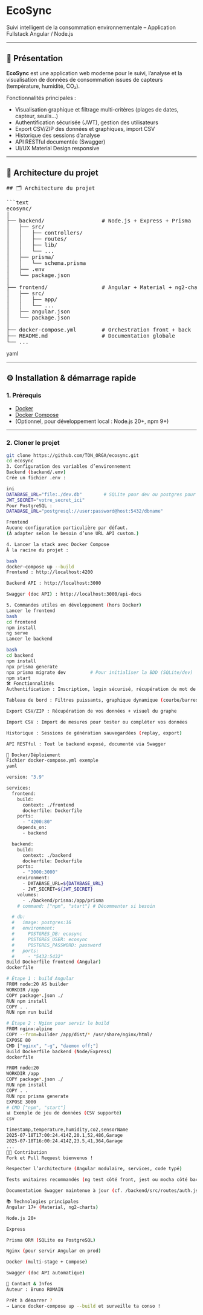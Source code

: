 # EcoSync

Suivi intelligent de la consommation environnementale – Application Fullstack Angular / Node.js

---

## 🚀 Présentation

**EcoSync** est une application web moderne pour le suivi, l’analyse et la visualisation de données de consommation issues de capteurs (température, humidité, CO₂).

Fonctionnalités principales :
- Visualisation graphique et filtrage multi-critères (plages de dates, capteur, seuils…)
- Authentification sécurisée (JWT), gestion des utilisateurs
- Export CSV/ZIP des données et graphiques, import CSV
- Historique des sessions d’analyse
- API RESTful documentée (Swagger)
- UI/UX Material Design responsive

---

## 📂 Architecture du projet

<pre lang="markdown">
## 🗂️ Architecture du projet

```text
ecosync/
│
├── backend/                  # Node.js + Express + Prisma
│   ├── src/
│   │   ├── controllers/
│   │   ├── routes/
│   │   ├── lib/
│   │   └── ...
│   ├── prisma/
│   │   └── schema.prisma
│   ├── .env
│   └── package.json
│
├── frontend/                 # Angular + Material + ng2-charts
│   ├── src/
│   │   ├── app/
│   │   └── ...
│   ├── angular.json
│   └── package.json
│
├── docker-compose.yml        # Orchestration front + back
├── README.md                 # Documentation globale
└── ...
</pre>

yaml

---

## ⚙️ Installation & démarrage rapide

### 1. Prérequis

- [Docker](https://www.docker.com/)
- [Docker Compose](https://docs.docker.com/compose/)
- (Optionnel, pour développement local : Node.js 20+, npm 9+)

---

### 2. Cloner le projet

```bash
git clone https://github.com/TON_ORGA/ecosync.git
cd ecosync
3. Configuration des variables d’environnement
Backend (backend/.env)
Crée un fichier .env :

ini
DATABASE_URL="file:./dev.db"        # SQLite pour dev ou postgres pour prod
JWT_SECRET="votre_secret_ici"
Pour PostgreSQL :
DATABASE_URL="postgresql://user:password@host:5432/dbname"

Frontend
Aucune configuration particulière par défaut.
(À adapter selon le besoin d’une URL API custom.)

4. Lancer la stack avec Docker Compose
À la racine du projet :

bash
docker-compose up --build
Frontend : http://localhost:4200

Backend API : http://localhost:3000

Swagger (doc API) : http://localhost:3000/api-docs

5. Commandes utiles en développement (hors Docker)
Lancer le frontend
bash
cd frontend
npm install
ng serve
Lancer le backend

bash
cd backend
npm install
npx prisma generate
npx prisma migrate dev         # Pour initialiser la BDD (SQLite/dev)
npm start
🛠️ Fonctionnalités
Authentification : Inscription, login sécurisé, récupération de mot de passe (JWT)

Tableau de bord : Filtres puissants, graphique dynamique (courbe/barres/radar)

Export CSV/ZIP : Récupération de vos données + visuel du graphe

Import CSV : Import de mesures pour tester ou compléter vos données

Historique : Sessions de génération sauvegardées (replay, export)

API RESTful : Tout le backend exposé, documenté via Swagger

🐳 Docker/Déploiement
Fichier docker-compose.yml exemple
yaml

version: "3.9"

services:
  frontend:
    build:
      context: ./frontend
      dockerfile: Dockerfile
    ports:
      - "4200:80"
    depends_on:
      - backend

  backend:
    build:
      context: ./backend
      dockerfile: Dockerfile
    ports:
      - "3000:3000"
    environment:
      - DATABASE_URL=${DATABASE_URL}
      - JWT_SECRET=${JWT_SECRET}
    volumes:
      - ./backend/prisma:/app/prisma
    # command: ["npm", "start"] # Décommenter si besoin

  # db:
  #   image: postgres:16
  #   environment:
  #     POSTGRES_DB: ecosync
  #     POSTGRES_USER: ecosync
  #     POSTGRES_PASSWORD: password
  #   ports:
  #     - "5432:5432"
Build Dockerfile frontend (Angular)
dockerfile

# Étape 1 : build Angular
FROM node:20 AS builder
WORKDIR /app
COPY package*.json ./
RUN npm install
COPY . .
RUN npm run build

# Étape 2 : Nginx pour servir le build
FROM nginx:alpine
COPY --from=builder /app/dist/* /usr/share/nginx/html/
EXPOSE 80
CMD ["nginx", "-g", "daemon off;"]
Build Dockerfile backend (Node/Express)
dockerfile

FROM node:20
WORKDIR /app
COPY package*.json ./
RUN npm install
COPY . .
RUN npx prisma generate
EXPOSE 3000
# CMD ["npm", "start"]
📊 Exemple de jeu de données (CSV supporté)
csv

timestamp,temperature,humidity,co2,sensorName
2025-07-18T17:00:24.414Z,20.1,52,486,Garage
2025-07-18T16:00:24.414Z,23.5,41,364,Garage
...
🧑‍💻 Contribution
Fork et Pull Request bienvenus !

Respecter l’architecture (Angular modulaire, services, code typé)

Tests unitaires recommandés (ng test côté front, jest ou mocha côté back)

Documentation Swagger maintenue à jour (cf. /backend/src/routes/auth.js etc.)

📚 Technologies principales
Angular 17+ (Material, ng2-charts)

Node.js 20+

Express

Prisma ORM (SQLite ou PostgreSQL)

Nginx (pour servir Angular en prod)

Docker (multi-stage + Compose)

Swagger (doc API automatique)

🤝 Contact & Infos
Auteur : Bruno ROMAIN

Prêt à démarrer ?
→ Lance docker-compose up --build et surveille ta conso !